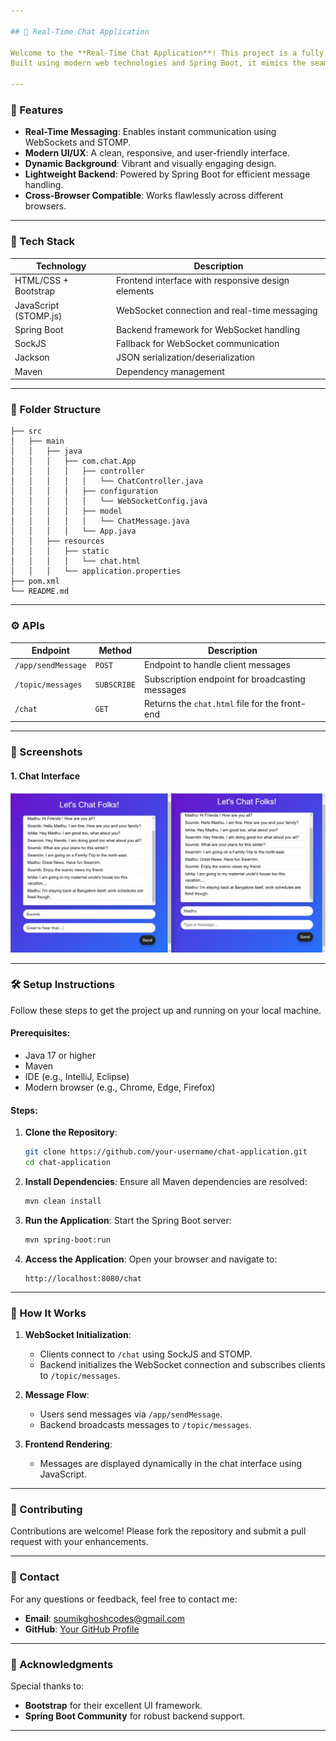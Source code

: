 ```yaml
---

## 🌟 Real-Time Chat Application

Welcome to the **Real-Time Chat Application**! This project is a fully functional chat application that enables users to communicate in real time.
Built using modern web technologies and Spring Boot, it mimics the seamless user experience of contemporary messaging platforms.

---
```


### 📝 Features

- **Real-Time Messaging**: Enables instant communication using WebSockets and STOMP.
- **Modern UI/UX**: A clean, responsive, and user-friendly interface.
- **Dynamic Background**: Vibrant and visually engaging design.
- **Lightweight Backend**: Powered by Spring Boot for efficient message handling.
- **Cross-Browser Compatible**: Works flawlessly across different browsers.

---

### 🚀 Tech Stack

| **Technology**         | **Description**                                    |
|-------------------------|----------------------------------------------------|
| HTML/CSS + Bootstrap    | Frontend interface with responsive design elements |
| JavaScript (STOMP.js)   | WebSocket connection and real-time messaging       |
| Spring Boot             | Backend framework for WebSocket handling          |
| SockJS                 | Fallback for WebSocket communication               |
| Jackson                 | JSON serialization/deserialization                |
| Maven                   | Dependency management                             |

---

### 📁 Folder Structure

```plaintext
├── src
│   ├── main
│   │   ├── java
│   │   │   ├── com.chat.App
│   │   │   │   ├── controller
│   │   │   │   │   └── ChatController.java
│   │   │   │   ├── configuration
│   │   │   │   │   └── WebSocketConfig.java
│   │   │   │   ├── model
│   │   │   │   │   └── ChatMessage.java
│   │   │   │   └── App.java
│   │   ├── resources
│   │   │   ├── static
│   │   │   │   └── chat.html
│   │   │   └── application.properties
├── pom.xml
└── README.md
```

---

### ⚙️ APIs

| **Endpoint**       | **Method** | **Description**                                    |
|---------------------|------------|----------------------------------------------------|
| `/app/sendMessage`  | `POST`     | Endpoint to handle client messages                |
| `/topic/messages`   | `SUBSCRIBE`| Subscription endpoint for broadcasting messages    |
| `/chat`             | `GET`      | Returns the `chat.html` file for the front-end    |

---

### 🎨 Screenshots

#### 1. Chat Interface
![Chat Interface](https://github.com/Soumik-Ghosh-2924/Chat_App/blob/main/User-Interface/Img1.jpg)

---

### 🛠️ Setup Instructions

Follow these steps to get the project up and running on your local machine.

#### Prerequisites:
- Java 17 or higher
- Maven
- IDE (e.g., IntelliJ, Eclipse)
- Modern browser (e.g., Chrome, Edge, Firefox)

#### Steps:
1. **Clone the Repository**:
   ```bash
   git clone https://github.com/your-username/chat-application.git
   cd chat-application
   ```

2. **Install Dependencies**:
   Ensure all Maven dependencies are resolved:
   ```bash
   mvn clean install
   ```

3. **Run the Application**:
   Start the Spring Boot server:
   ```bash
   mvn spring-boot:run
   ```

4. **Access the Application**:
   Open your browser and navigate to:
   ```
   http://localhost:8080/chat
   ```

---

### 📜 How It Works

1. **WebSocket Initialization**: 
   - Clients connect to `/chat` using SockJS and STOMP.
   - Backend initializes the WebSocket connection and subscribes clients to `/topic/messages`.

2. **Message Flow**:
   - Users send messages via `/app/sendMessage`.
   - Backend broadcasts messages to `/topic/messages`.

3. **Frontend Rendering**:
   - Messages are displayed dynamically in the chat interface using JavaScript.

---

### 🤝 Contributing

Contributions are welcome! Please fork the repository and submit a pull request with your enhancements.

---

### 📧 Contact

For any questions or feedback, feel free to contact me:

- **Email**: [soumikghoshcodes@gmail.com](mailto:soumikghoshcodes@gmail.com)
- **GitHub**: [Your GitHub Profile](https://github.com/Soumik-Ghosh-2924)

---

### 🎉 Acknowledgments

Special thanks to:
- **Bootstrap** for their excellent UI framework.
- **Spring Boot Community** for robust backend support.

---
